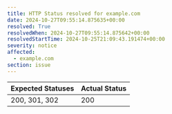 ```yaml
---
title: HTTP Status resolved for example.com
date: 2024-10-27T09:55:14.875635+00:00
resolved: True
resolvedWhen: 2024-10-27T09:55:14.875642+00:00
resolvedStartTime: 2024-10-25T21:09:43.191474+00:00
severity: notice
affected:
  - example.com
section: issue
---
```


| Expected Statuses | Actual Status  |
|-------------------|----------------|
| 200, 301, 302 | 200 |
